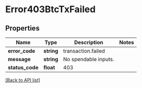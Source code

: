 # Error403BtcTxFailed

## Properties

Name | Type | Description | Notes
------------ | ------------- | ------------- | -------------
**error_code** | **string** | transaction.failed |
**message** | **string** | No spendable inputs. |
**status_code** | **float** | 403 |

[[Back to API list]](../../README.md#api-endpoints)
